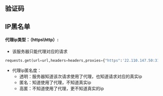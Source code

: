 ## 验证码





## IP黑名单

#### 代理ip类型：（https\http）:

- 该服务器只能代理对应的请求

```python
requests.get(url=url,headers=headers,proxies={"https":'22.110.147.50:3128'})
```

- 代理ip匿名度：
  - 透明：服务器知道该次请求使用了代理，也知道请求对应的真实ip
  - 匿名：知道使用了代理，不知道真实ip
  - 高匿：不知道使用了代理，更不知道真实的ip